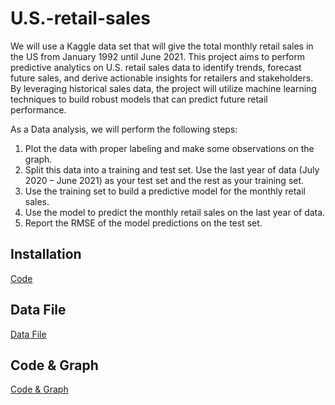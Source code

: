 # U.S.-retail-sales
We will use a Kaggle data set that will give the total monthly retail sales in the US from January 1992 until June 2021. This project aims to perform predictive analytics on U.S. retail sales data to identify trends, forecast future sales, and derive actionable insights for retailers and stakeholders. By leveraging historical sales data, the project will utilize machine learning techniques to build robust models that can predict future retail performance.

As a Data analysis, we will perform the following steps:
1. Plot the data with proper labeling and make some observations on the graph.
2. Split this data into a training and test set. Use the last year of data (July 2020 – June 2021) as your test set and the rest as your training set.
3. Use the training set to build a predictive model for the monthly retail sales.
4. Use the model to predict the monthly retail sales on the last year of data.
5. Report the RMSE of the model predictions on the test set.


## Installation
[Code](https://github.com/usamara/U.S.-retail-sales/blob/main/Installation.ipynb)

## Data File
[Data File](https://github.com/usamara/U.S.-retail-sales/blob/main/us_retail_sales.csv)

## Code & Graph
[Code & Graph](https://github.com/usamara/U.S.-retail-sales/blob/main/U.S.%20retail%20sales.ipynb)
